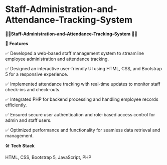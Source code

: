 # Staff-Administration-and-Attendance-Tracking-System
 🚀🔥**Staff-Administration-and-Attendance-Tracking-System** 🚀🔥 

🚀 **Features**

✅ 	Developed a web-based staff management system to streamline employee administration and attendance tracking.

✅ Designed an interactive user-friendly UI using HTML, CSS, and Bootstrap 5 for a responsive experience.

✅ Implemented attendance tracking with real-time updates to monitor staff check-ins and check-outs.

✅ Integrated PHP for backend processing and handling employee records efficiently.

✅ Ensured secure user authentication and role-based access control for admin and staff users.

✅ 	Optimized performance and functionality for seamless data retrieval and management.

🛠️ **Tech Stack**

 HTML, CSS, Bootstrap 5, JavaScript, PHP				
